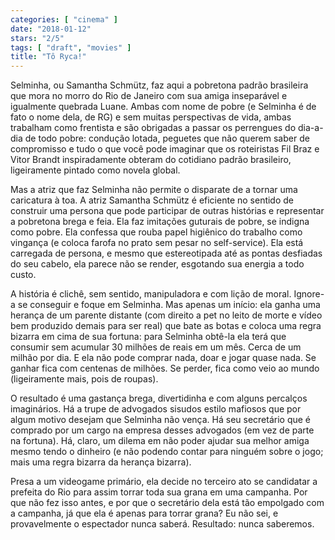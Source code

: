 ```yaml
---
categories: [ "cinema" ]
date: "2018-01-12"
stars: "2/5"
tags: [ "draft", "movies" ]
title: "Tô Ryca!"
---
```

Selminha, ou Samantha Schmütz, faz aqui a pobretona padrão brasileira
que mora no morro do Rio de Janeiro com sua amiga inseparável e
igualmente quebrada Luane. Ambas com nome de pobre (e Selminha é de fato
o nome dela, de RG) e sem muitas perspectivas de vida, ambas trabalham
como frentista e são obrigadas a passar os perrengues do dia-a-dia
de todo pobre: condução lotada, peguetes que não querem saber de
compromisso e tudo o que você pode imaginar que os roteiristas Fil Braz
e Vitor Brandt inspiradamente obteram do cotidiano padrão brasileiro,
ligeiramente pintado como novela global.

Mas a atriz que faz Selminha não permite o disparate de a tornar uma
caricatura à toa. A atriz Samantha Schmütz é eficiente no sentido
de construir uma persona que pode participar de outras histórias e
representar a pobretona brega e feia. Ela faz imitações guturais de
pobre, se indigna como pobre. Ela confessa que rouba papel higiênico
do trabalho como vingança (e coloca farofa no prato sem pesar no
self-service). Ela está carregada de persona, e mesmo que estereotipada
até as pontas desfiadas do seu cabelo, ela parece não se render,
esgotando sua energia a todo custo.

A história é clichê, sem sentido, manipuladora e com lição de
moral. Ignore-a se conseguir e foque em Selminha. Mas apenas um início:
ela ganha uma herança de um parente distante (com direito a pet no
leito de morte e vídeo bem produzido demais para ser real) que bate as
botas e coloca uma regra bizarra em cima de sua fortuna: para Selminha
obtê-la ela terá que consumir sem acumular 30 milhões de reais em um
mês. Cerca de um milhão por dia. E ela não pode comprar nada, doar
e jogar quase nada. Se ganhar fica com centenas de milhões. Se perder,
fica como veio ao mundo (ligeiramente mais, pois de roupas).

O resultado é uma gastança brega, divertidinha e com alguns percalços
imaginários. Há a trupe de advogados sisudos estilo mafiosos que por
algum motivo desejam que Selminha não vença. Há seu secretário que
é comprado por um cargo na empresa desses advogados (em vez de parte
na fortuna). Há, claro, um dilema em não poder ajudar sua melhor amiga
mesmo tendo o dinheiro (e não podendo contar para ninguém sobre o jogo;
mais uma regra bizarra da herança bizarra).

Presa a um videogame primário, ela decide no terceiro ato se candidatar a
prefeita do Rio para assim torrar toda sua grana em uma campanha. Por que
não fez isso antes, e por que o secretário dela está tão empolgado
com a campanha, já que ela é apenas para torrar grana? Eu não sei,
e provavelmente o espectador nunca saberá. Resultado: nunca saberemos.
